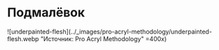 # Подмалёвок

![underpainted-flesh](../_images/pro-acryl-methodology/underpainted-flesh.webp "Источник: Pro Acryl Methodology" =400x)